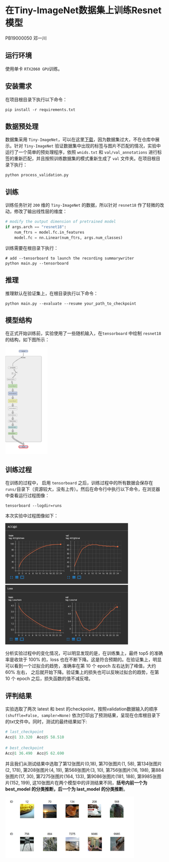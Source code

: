 # 在Tiny-ImageNet数据集上训练Resnet模型
PB19000050 邓一川  

## 运行环境
使用单卡 `RTX2060 GPU`训练。
## 安装需求
在项目根目录下执行以下命令：
```shell
pip install -r requirements.txt
```
## 数据预处理

数据集采用 `Tiny-ImageNet`，可以在这里[下载](https://image-net.org/data/tiny-imagenet-200.zip)，因为数据集过大，不在仓库中展示。针对 `Tiny-ImageNet` 验证数据集中出现的标签与图片不匹配的情况，实验中运行了一个简单的预处理程序，依照 `wnids.txt` 和 `val/val_annotations` 进行标签的重新匹配，并且按照训练数据集的模式重新生成了 `val` 文件夹。在项目根目录下执行：

```shell
python process_validation.py
```

## 训练

训练任务针对 `200` 维的 `Tiny-ImageNet` 的数据，所以针对 `resnet18` 作了轻微的改动，修改了输出线性层的维度：

```python
# modify the output dimension of pretrained model
if args.arch == "resnet18":
    num_ftrs = model.fc.in_features
    model.fc = nn.Linear(num_ftrs, args.num_classes)
```

训练需要在根目录下执行：

```shell
# add --tensorboard to launch the recording summarywriter  
python main.py --tensorboard
```

## 推理

推理默认在验证集上，在根目录执行以下命令：

```shell
python main.py --evaluate --resume your_path_to_checkpoint
```

## 模型结构

在正式开始训练前，实验使用了一些随机输入，在`tensorboard` 中绘制 `resnet18` 的结构，如下图所示：

<img src="asserts\architecture_of_resnet18.png" style="zoom: 33%;" />

## 训练过程

在训练的过程中， 启用 `tensorboard` 之后，训练过程中的所有数据会保存在 `runs/`目录下（资源较大，没有上传）。然后在命令行中执行以下命令，在浏览器中查看运行过程图像：

```shell
tensorboard --logdir=runs
```

本次实验中过程图像如下：

<img src="asserts\acc5.png" style="zoom:38%;" />

<img src="asserts\loss.png" style="zoom:38%;" />

分析实验过程中的变化情况，可以明显发现的是，在训练集上，最终 top5 的准确率是收敛于 100% 的，loss 也在不断下降。这是符合预期的。在验证集上，明显可以看到一个过拟合的趋势，准确率在第 10 个 epoch 左右达到了峰值，大约 60% 左右， 之后就开始下降。验证集上的损失也可以反映过拟合的趋势，在第 10 个 epoch 之后，损失函数的值不减反增。

## 评判结果

实验选取了两次 latest 和 best 的checkpoint，按照validation数据输入的顺序 `(shuffle=False, sampler=None)` 依次打印出了预测结果，呈现在仓库根目录下的txt文件中。同时，测试的最终结果如下:

```python
# last_checkpoint
Acc@1 33.320  Acc@5 58.510

# best_checkpoint
Acc@1 36.490  Acc@5 62.690
```

并且我们从测试结果中选取了第12张图片(0,18), 第70张图片(1, 58), 第134张图片(2, 178), 第208张图片(4, 19), 第568张图片(3, 10), 第756张图片(16, 198), 第884张图片(17, 30), 第7275张图片(164, 133), 第9086张图片(181, 188), 第9985张图片(152, 199), 这10张图片在两个模型中的评测结果不同，**括号内前一个为 best_model 的分类推断，后一个为 last_model 的分类推断**。

<img src="asserts\result.png" style="zoom:40%;" />
